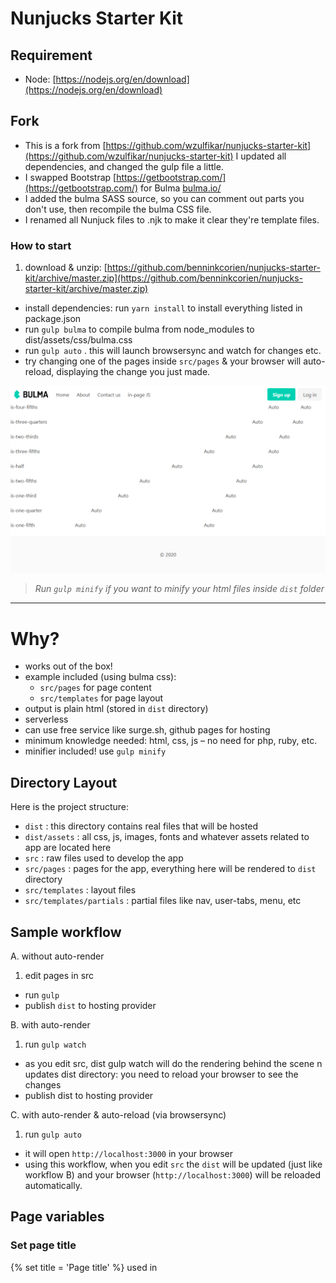 # Nunjucks Starter Kit

## Requirement
- Node: [https://nodejs.org/en/download](https://nodejs.org/en/download)

## Fork

- This is a fork from [https://github.com/wzulfikar/nunjucks-starter-kit](https://github.com/wzulfikar/nunjucks-starter-kit)
I updated all dependencies, and changed the gulp file a little.
- I swapped Bootstrap [https://getbootstrap.com/](https://getbootstrap.com/) for Bulma [bulma.io/](bulma.io/)
- I added the bulma SASS source, so  you can comment out parts you don't use, then recompile the bulma CSS file.
- I renamed all Nunjuck files to .njk to make it clear they're template files.

### How to start

1. download & unzip: [https://github.com/benninkcorien/nunjucks-starter-kit/archive/master.zip](https://github.com/benninkcorien/nunjucks-starter-kit/archive/master.zip)
- install dependencies: run `yarn install` to install everything listed in package.json
- run `gulp bulma` to compile bulma from node_modules to dist/assets/css/bulma.css
- run `gulp auto` . this will launch browsersync and watch for changes etc.
- try changing one of the pages inside `src/pages` & your browser will auto-reload, displaying the change you just made.


![](screenshot.jpg)


> *Run `gulp minify` if you want to minify your html files inside `dist` folder*

---

# Why?
- works out of the box! 
- example included (using bulma css): 
  - `src/pages` for page content
  - `src/templates` for page layout
- output is plain html (stored in `dist` directory)
- serverless
- can use free service like surge.sh, github pages for hosting
- minimum knowledge needed: html, css, js – no need for php, ruby, etc.
- minifier included! use `gulp minify`

## Directory Layout
Here is the project structure:

- `dist` : this directory contains real files that will be hosted
- `dist/assets` : all css, js, images, fonts and whatever assets related to app are located here
- `src` : raw files used to develop the app
- `src/pages` : pages for the app, everything here will be rendered to `dist` directory
- `src/templates` : layout files
- `src/templates/partials` : partial files like nav, user-tabs, menu, etc

## Sample workflow
A. without auto-render

1. edit pages in src
- run `gulp`
- publish `dist` to hosting provider


B. with auto-render

1. run `gulp watch`
- as you edit src, dist gulp watch will do the rendering behind the scene n updates dist directory: you need to reload your browser to see the changes
- publish dist to hosting provider


C. with auto-render & auto-reload (via browsersync)

1. run `gulp auto`
- it will open `http://localhost:3000` in your browser
- using this workflow, when you edit `src` the `dist` will be updated (just like workflow B) and your browser (`http://localhost:3000`) will be reloaded automatically.


## Page variables

### Set page title
{% set title = 'Page title' %}
used in <title> tag

### Set active menu item
thenav.active('pagename')

{% block nav %}
    {% import 'macros/nav-macro.njk' as thenav %}
    {{ thenav.active('about')}}
{% endblock %}


---

Nunjucks official docs: [https://mozilla.github.io/nunjucks]([https://mozilla.github.io/nunjucks)
